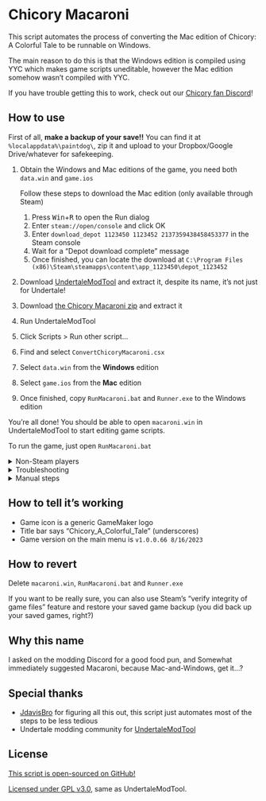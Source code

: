 # Chicory Macaroni

This script automates the process of converting the Mac edition of Chicory: A Colorful Tale to be runnable on Windows.

The main reason to do this is that the Windows edition is compiled using YYC which makes game scripts uneditable, however the Mac edition somehow wasn’t compiled with YYC.

If you have trouble getting this to work, check out our [Chicory fan Discord](https://discord.chicory.pizza)!

## How to use

First of all, **make a backup of your save!!** You can find it at `%localappdata%\paintdog\`, zip it and upload to your Dropbox/Google Drive/whatever for safekeeping.

1. Obtain the Windows and Mac editions of the game, you need both `data.win` and `game.ios`

   Follow these steps to download the Mac edition (only available through Steam)

   1. Press <kbd>Win</kbd>+<kbd>R</kbd> to open the Run dialog
   2. Enter `steam://open/console` and click OK
   3. Enter `download_depot 1123450 1123452 2137359438458453377` in the Steam console
   4. Wait for a “Depot download complete” message
   5. Once finished, you can locate the download at `C:\Program Files (x86)\Steam\steamapps\content\app_1123450\depot_1123452`

2. Download [UndertaleModTool](https://github.com/UnderminersTeam/UndertaleModTool/releases) and extract it, despite its name, it’s not just for Undertale!
3. Download [the Chicory Macaroni zip](https://github.com/chicory-pizza/chicory-macaroni/releases/latest/download/Chicory_Macaroni.zip) and extract it
4. Run UndertaleModTool
5. Click Scripts > Run other script...
6. Find and select `ConvertChicoryMacaroni.csx`
7. Select `data.win` from the **Windows** edition
8. Select `game.ios` from the **Mac** edition
9. Once finished, copy `RunMacaroni.bat` and `Runner.exe` to the Windows edition

You’re all done! You should be able to open `macaroni.win` in UndertaleModTool to start editing game scripts.

To run the game, just open `RunMacaroni.bat`

<details>
<summary>Non-Steam players</summary>

The Mac edition is only available on Steam, if you obtained the game outside Steam, please contact our [Chicory fan Discord](https://discord.chicory.pizza) which we can try other methods.

</details>

<details>
<summary>Troubleshooting</summary>

The script was originally built for UndertaleModTool v0.8.2.0, using older or newer versions may or may not work correctly.

The script was tested against the game data files of Windows edition `v1.0.0.66 6/28/2023` and Mac edition `v1.0.0.66 08/16/23`, using other versions may or may not work correctly.

The script is only tested on Windows and the UndertaleModTool GUI, using other operating systems or the CLI are not guaranteed to work.

</details>

<details>
<summary>Manual steps</summary>

Everything that the automated script does can be done manually if you have trouble with the script, please do [file a GitHub issue](https://github.com/chicory-pizza/chicory-macaroni/issues) or [contact our Discord](https://discord.chicory.pizza) so the script can be fixed though!

1. Obtain the Windows and Mac editions of the game

   For the Mac edition, do not use the [latest manifest ID](https://steamdb.info/depot/1123452/manifests/) as it uses YYC, use manifest ID 2137359438458453377 instead

2. Merge the shaders from the Windows edition to the Mac data

   1. Open `data.win` (Windows edition) in UndertaleModTool
   2. Click Scripts > Unpack assets > ExportShaderData.csx
   3. Select an export folder
   4. Open `game.ios` (Mac edition) in UndertaleModTool
   5. Click Scripts > Repack assets > ImportShaderData.csx
   6. Select the previous export folder
   7. Save the newly modified data as `macaroni.win` next to `data.win` (Windows edition)

3. Obtain GameMaker runner version 2.3.6.464

   1. Download the Windows edition of GameMaker at [https://gamemaker.io/en/download](https://gamemaker.io/en/download)
   2. Once GameMaker is installed and running, click File > Preferences
   3. Go to Runtime Feeds > Master
   4. Install version 2.3.6.464
   5. Go to `C:\ProgramData\GameMakerStudio2\Cache\runtimes\runtime-2.3.6.464\windows` and copy `Runner.exe` next to Chicory’s `data.win`

4. Create a batch file with this contents and save as `RunMacaroni.bat` inside the game folder

   ```batch
   start .\Runner.exe -game macaroni.win -debugoutput %temp%\macaroni.log
   ```

To run the game, just open `RunMacaroni.bat`

</details>

## How to tell it’s working

- Game icon is a generic GameMaker logo
- Title bar says “Chicory_A_Colorful_Tale” (underscores)
- Game version on the main menu is `v1.0.0.66 8/16/2023`

## How to revert

Delete `macaroni.win`, `RunMacaroni.bat` and `Runner.exe`

If you want to be really sure, you can also use Steam’s “verify integrity of game files” feature and restore your saved game backup (you did back up your saved games, right?)

## Why this name

I asked on the modding Discord for a good food pun, and Somewhat immediately suggested Macaroni, because Mac-and-Windows, get it...?

## Special thanks

- [JdavisBro](https://github.com/JdavisBro) for figuring all this out, this script just automates most of the steps to be less tedious
- Undertale modding community for [UndertaleModTool](https://github.com/UnderminersTeam/UndertaleModTool)

## License

[This script is open-sourced on GitHub!](https://github.com/chicory-pizza/chicory-macaroni)

[Licensed under GPL v3.0](https://www.gnu.org/licenses/gpl-3.0.en.html), same as UndertaleModTool.
